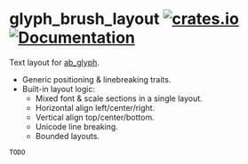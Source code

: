 glyph_brush_layout
[![crates.io](https://img.shields.io/crates/v/glyph_brush_layout.svg)](https://crates.io/crates/glyph_brush_layout)
[![Documentation](https://docs.rs/glyph_brush_layout/badge.svg)](https://docs.rs/glyph_brush_layout)
================
Text layout for [ab_glyph](https://github.com/alexheretic/ab-glyph).

* Generic positioning & linebreaking traits.
* Built-in layout logic:
  - Mixed font & scale sections in a single layout.
  - Horizontal align left/center/right.
  - Vertical align top/center/bottom.
  - Unicode line breaking.
  - Bounded layouts.

```rust
TODO
```
